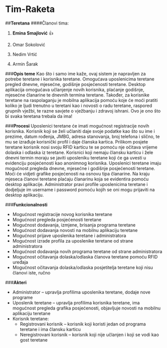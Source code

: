 # Tim-Raketa
##**Teretana**
####Članovi tima: 

1. **Emina Smajlović** :+1:

2. Omar Sokolović

3. Nedim Vrtić

4. Armin Šarak

###**Opis teme**
Kao što i samo ime kaže, ovaj sistem je napravljen za potrebe teretane i korisnika teretane. Omogućava uposlenicima teretane pregled dnevne, mjesećne, godišnje posjećenosti teretane. Desktop aplikacija omogućava učlanjenje novih korisnika, plaćanje godišnje, mjesećne članarine te dnevnih termina teretane. Također, za korisnike teretane na raspolaganju je mobilna aplikacija pomoću koje će moći pratiti koliko je ljudi trenutno u teretani kao i novosti o radu teretane, raspored grupnih vježbi, te razne savjete o vježbanju i zdravoj ishrani. Ovo je ono što bi svaka teretana trebala da ima!

###**Procesi**
Uposlenici teretane će imati mogućnost registracije novih korisnika. Korisnik koji se želi učlaniti daje svoje podatke kao što su ime i prezime, datum rođenja, JMBG, adresa stanovanja, broj telefona i slično, te mu se izrađuje korisnički profil i daje članska kartica.
Prilikom posjete teretane korisnik nosi svoju RFID karticu te se pomoću nje očitava vrijeme dolaska i odlaska iz teretane. Korisnici koji nemaju člansku karticu i žele dnevni termin moraju se javiti uposleniku teretane koji će ga uvesti u evidenciju posjećenosti kao anonimnog korisnika. 
Uposlenici teretane imaju mogućnost pregleda dnevne, mjesećne i godišnje posjećenosti teretane. Moći će vidjeti grafike posjećenosti na osnovu tipa članarine.
Na kraju mjeseca članovi teretane plaćaju članarinu koja se evidentira pomoću desktop aplikacije. 
Administrator pravi profile uposlenicima teretane i dodjeljuje im username i password pomoću kojih se oni mogu prijaviti na desktop aplikaciju.

###**Funkcionalnosti**
- Mogućnost registracije novog korisnika teretane
- Mogućnost pregleda posjećenosti teretane
- Mogućnost dodavanja, izmjene, brisanja programa teretane
- Mogućnost dodavanja novosti na mobilnu aplikaciju teretane
- Mogućnost prijave uposlenika teretane i administratora
- Mogućnost izrade profila za uposlenike teretane od strane administratora
- Mogućnost dodavanja novih programa teretane od strane administratora
- Mogućnost očitavanja dolaska/odlaska članova teretane pomoću RFID uređaja
- Mogućnost očitavanja dolaska/odlaska posjetitelja teretane koji nisu članovi iste, ručno

###**Akteri**
* Administrator – upravlja profilima uposlenika teretane, dodaje nove programe
* Uposlenik teretane – upravlja profilima korisnika teretane, ima mogućnost pregleda grafika posjećenosti, objavljuje novosti na mobilnu aplikaciju teretane 
* Korisnik teretane: 
    - Registrovani korisnik – korisnik koji koristi jedan od programa teretane i ima člansku karticu
    - Neregistrovani korisnik – korisnik koji nije učlanjen i koji se vodi kao gost teretane 

